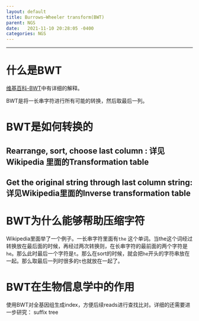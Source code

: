 ```yaml
---
layout: default
title: Burrows–Wheeler transform(BWT)
parent: NGS
date:   2021-11-10 20:28:05 -0400
categories: NGS
---
```



---

# 什么是BWT

[维基百科-BWT](https://en.wikipedia.org/wiki/Burrows%E2%80%93Wheeler_transform#:~:text=The%20Burrows%E2%80%93Wheeler%20transform%20is,Center%20in%20Palo%20Alto%2C%20California.)中有详细的解释。

BWT是将一长串字符进行所有可能的转换，然后取最后一列。

# BWT是如何转换的

## Rearrange, sort, choose last column : 详见Wikipedia 里面的Transformation table

## Get the original string through last column string: 详见Wikipedia里面的Inverse transformation table

# BWT为什么能够帮助压缩字符

Wikipedia里面举了一个例子。一长串字符里面有`the` 这个单词。当the这个词经过转换放在最后面的时候，再经过两次转换则，在长串字符的最前面的两个字符是`he`。那么此时最后一个字符是`t`。那么在sort的时候，就会把`he`开头的字符串放在一起。那么取最后一列时很多的`t`也就放在一起了。

# BWT在生物信息学中的作用

使用BWT对全基因组生成index，方便后续reads进行查找比对。详细的还需要进一步研究： suffix tree

